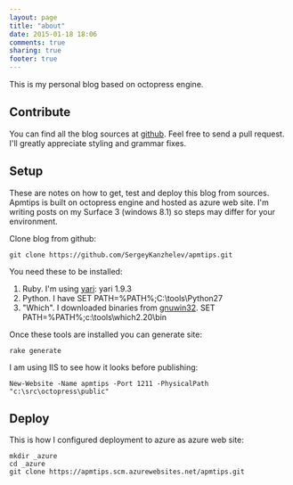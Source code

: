 ```yaml
---
layout: page
title: "about"
date: 2015-01-18 18:06
comments: true
sharing: true
footer: true
---
```

This is my personal blog based on octopress engine.

Contribute
----------
 You can find all the blog sources at [github](https://github.com/SergeyKanzhelev/apmtips). Feel free to send a pull request. I'll greatly appreciate styling and grammar fixes.

Setup
-----
These are notes on how to get, test and deploy this blog from sources. Apmtips is built on octopress engine and hosted as azure web site. I'm writing posts on my Surface 3 (windows 8.1) so steps may differ for your environment.

Clone blog from github:
```
git clone https://github.com/SergeyKanzhelev/apmtips.git
```

You need these to be installed:

1. Ruby. I'm using [yari](https://github.com/scottmuc/yari): yari 1.9.3
2. Python. I have SET PATH=%PATH%;C:\tools\Python27
3. "Which". I downloaded binaries from [gnuwin32](http://gnuwin32.sourceforge.net/packages/which.htm). SET PATH=%PATH%;c:\tools\which2.20\bin

Once these tools are installed you can generate site: 
```
rake generate
```

I am using IIS to see how it looks before publishing:

```
New-Website -Name apmtips -Port 1211 -PhysicalPath "c:\src\octopress\public"
```

Deploy
------
This is how I configured deployment to azure as azure web site:
```
mkdir _azure
cd _azure
git clone https://apmtips.scm.azurewebsites.net/apmtips.git
```
